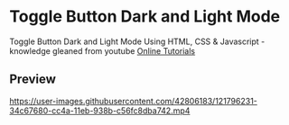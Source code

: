 # Toggle Button Dark and Light Mode

Toggle Button Dark and Light Mode Using HTML, CSS & Javascript - knowledge gleaned from youtube [Online Tutorials](https://www.youtube.com/watch?v=gzCUq_VQ7Y8)

## Preview

https://user-images.githubusercontent.com/42806183/121796231-34c67680-cc4a-11eb-938b-c56fc8dba742.mp4
